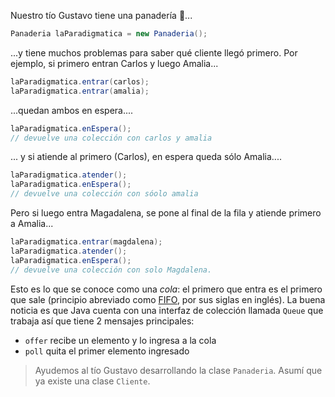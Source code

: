 Nuestro tío Gustavo tiene una panadería :bread:...

```java
Panaderia laParadigmatica = new Panaderia();
```

...y tiene muchos problemas para saber qué cliente llegó primero. Por ejemplo, si primero entran Carlos y luego Amalia...

```java
laParadigmatica.entrar(carlos);
laParadigmatica.entrar(amalia);
```

...quedan ambos en espera....

```java
laParadigmatica.enEspera();
// devuelve una colección con carlos y amalia
```

... y si atiende al primero (Carlos), en espera queda sólo Amalia....

```java
laParadigmatica.atender();
laParadigmatica.enEspera();
// devuelve una colección con sóolo amalia
```

Pero si luego entra Magadalena, se pone al final de la fila y atiende primero a Amalia...

```java
laParadigmatica.entrar(magdalena);
laParadigmatica.atender();
laParadigmatica.enEspera();
// devuelve una colección con solo Magdalena.
```

Esto es lo que se conoce como una _cola_: el primero que entra es el primero que sale (principio abreviado como [FIFO](https://es.wikipedia.org/wiki/First_in,_first_out), por sus siglas en inglés). La buena noticia es que Java cuenta con una interfaz de colección llamada `Queue` que trabaja así que tiene 2 mensajes principales:

* `offer` recibe un elemento y lo ingresa a la cola
* `poll` quita el primer elemento ingresado

> Ayudemos al tío Gustavo desarrollando la clase `Panaderia`. Asumí que ya existe una clase `Cliente`. 

